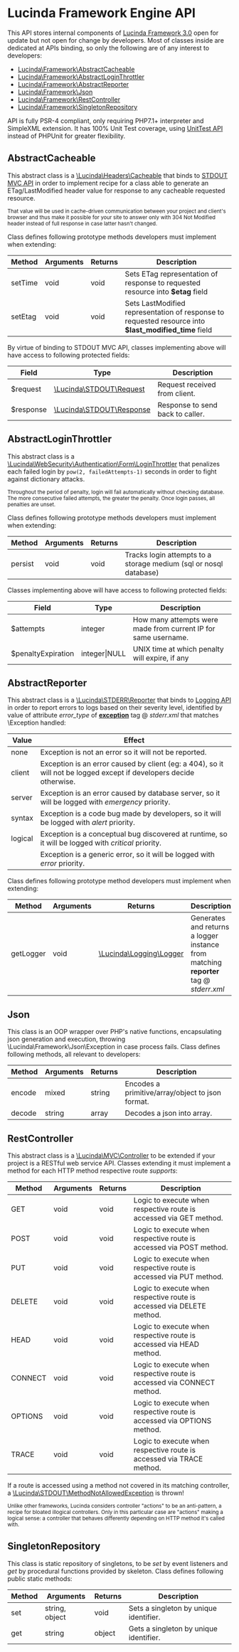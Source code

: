 # Lucinda Framework Engine API

This API stores internal components of [Lucinda Framework 3.0](http://www.lucinda-framework.com) open for update but not open for change by developers. Most of classes inside are dedicated at APIs binding, so only the following are of any interest to developers:

- [Lucinda\Framework\AbstractCacheable](#abstractcacheable)
- [Lucinda\Framework\AbstractLoginThrottler](#abstractloginthrottler)
- [Lucinda\Framework\AbstractReporter](#abstractreporter)
- [Lucinda\Framework\Json](#json)
- [Lucinda\Framework\RestController](#restcontroller)
- [Lucinda\Framework\SingletonRepository](#singletonrepository)

API is fully PSR-4 compliant, only requiring PHP7.1+ interpreter and SimpleXML extension. It has 100% Unit Test coverage, using [UnitTest API](https://github.com/aherne/unit-testing) instead of PHPUnit for greater flexibility.

## AbstractCacheable

This abstract class is a [\Lucinda\Headers\Cacheable](https://github.com/aherne/headers-api/blob/master/src/Cacheable.php) that binds to [STDOUT MVC API](https://github.com/aherne/php-servlets-api/tree/v3.0.0) in order to implement recipe for a class able to generate an ETag/LastModified header value for response to any cacheable requested resource.

<sub>That value will be used in cache-driven communication between your project and client's browser and thus make it possible for your site to answer only with 304 Not Modified header instead of full response in case latter hasn't changed.</sub>

Class defines following prototype methods developers must implement when extending:

| Method | Arguments | Returns | Description |
| --- | --- | --- | --- |
| setTime | void | void | Sets ETag representation of response to requested resource into **$etag** field |
| setEtag | void | void | Sets LastModified representation of response to requested resource into **$last_modified_time** field |

By virtue of binding to STDOUT MVC API, classes implementing above will have access to following protected fields:

| Field | Type | Description |
| --- | --- | --- |
| $request | [\Lucinda\STDOUT\Request](https://github.com/aherne/php-servlets-api/tree/v3.0.0#class-request) | Request received from client. |
| $response | [\Lucinda\STDOUT\Response](https://github.com/aherne/php-servlets-api/tree/v3.0.0#class-response) | Response to send back to caller. |

## AbstractLoginThrottler

This abstract class is a [\Lucinda\WebSecurity\Authentication\Form\LoginThrottler](https://github.com/aherne/php-security-api/blob/v3.0.0/src/Authentication/Form/LoginThrottler.php) that penalizes each failed login by ``` pow(2, failedAttempts-1) ``` seconds in order to fight against dictionary attacks.

<sub>Throughout the period of penalty, login will fail automatically without checking database. The more consecutive failed attempts, the greater the penalty. Once login passes, all penalties are unset.</sub>

Class defines following prototype methods developers must implement when extending:

| Method | Arguments | Returns | Description |
| --- | --- | --- | --- |
| persist | void | void | Tracks login attempts to a storage medium (sql or nosql database) |

Classes implementing above will have access to following protected fields:

| Field | Type | Description |
| --- | --- | --- |
| $attempts | integer | How many attempts were made from current IP for same username. |
| $penaltyExpiration | integer\|NULL | UNIX time at which penalty will expire, if any |

## AbstractReporter

This abstract class is a [\Lucinda\STDERR\Reporter](https://github.com/aherne/errors-api/tree/v2.0.0#abstract-class-reporter) that binds to [Logging API](https://github.com/aherne/php-logging-api/tree/v3.0.0) in order to report errors to logs based on their severity level, identified by value of attribute *error_type* of [**exception**](https://github.com/aherne/errors-api/tree/v2.0.0#exceptions) tag @ *stderr.xml* that matches \Exception handled:

| Value | Effect |
| --- | --- |
| none | Exception is not an error so it will not be reported. |
| client | Exception is an error caused by client (eg: a 404), so it will not be logged except if developers decide otherwise. |
| server | Exception is an error caused by database server, so it will be logged with *emergency* priority. |
| syntax | Exception is a code bug made by developers, so it will be logged with *alert* priority. |
| logical | Exception is a conceptual bug discovered at runtime, so it will be logged with *critical* priority. |
|   | Exception is a generic error, so it will be logged with *error* priority. |

Class defines following prototype method developers must implement when extending:

| Method | Arguments | Returns | Description |
| --- | --- | --- | --- |
| getLogger | void | [\Lucinda\Logging\Logger](https://github.com/aherne/php-logging-api/tree/v3.0.0#logging) | Generates and returns a logger instance from matching **reporter** tag @ *stderr.xml* |

## Json

This class is an OOP wrapper over PHP's native functions, encapsulating json generation and execution, throwing \Lucinda\Framework\Json\Exception in case process fails. Class defines following methods, all relevant to developers:

| Method | Arguments | Returns | Description |
| --- | --- | --- | --- |
| encode | mixed | string | Encodes a primitive/array/object to json format. |
| decode | string | array | Decodes a json into array. |

## RestController

This abstract class is a [\Lucinda\MVC\Controller](https://github.com/aherne/php-servlets-api/tree/v3.0.0#abstract-class-controller) to be extended if your project is a RESTful web service API. Classes extending it must implement a method for each HTTP method respective route *supports*:

| Method | Arguments | Returns | Description |
| --- | --- | --- | --- |
| GET | void | void | Logic to execute when respective route is accessed via GET method. |
| POST | void | void | Logic to execute when respective route is accessed via POST method. |
| PUT | void | void | Logic to execute when respective route is accessed via PUT method. |
| DELETE | void | void | Logic to execute when respective route is accessed via DELETE method. |
| HEAD | void | void | Logic to execute when respective route is accessed via HEAD method. |
| CONNECT | void | void | Logic to execute when respective route is accessed via CONNECT method. |
| OPTIONS | void | void | Logic to execute when respective route is accessed via OPTIONS method. |
| TRACE | void | void | Logic to execute when respective route is accessed via TRACE method. |

If a route is accessed using a method not covered in its matching controller, a [\Lucinda\STDOUT\MethodNotAllowedException](https://github.com/aherne/php-servlets-api/blob/v3.0.0/src/MethodNotAllowedException.php) is thrown!

<sub>Unlike other frameworks, Lucinda considers controller "actions" to be an anti-pattern, a recipe for bloated illogical controllers. Only in this particular case are "actions" making a logical sense: a controller that behaves differently depending on HTTP method it's called with.</sub>

## SingletonRepository

This class is static repository of singletons, to be *set* by event listeners and *get* by procedural functions provided by skeleton. Class defines following public static methods:

| Method | Arguments | Returns | Description |
| --- | --- | --- | --- |
| set | string, object | void | Sets a singleton by unique identifier. |
| get | string | object | Gets a singleton by unique identifier. |
